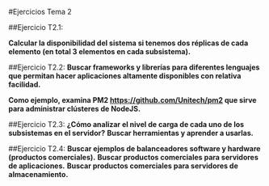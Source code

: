 #Ejercicios Tema 2

##Ejercicio T2.1: 

**Calcular la disponibilidad del sistema si tenemos dos réplicas de cada elemento (en total 3 elementos en cada subsistema).**

##Ejercicio T2.2: 
**Buscar frameworks y librerías para diferentes lenguajes que permitan hacer aplicaciones altamente disponibles con relativa facilidad.**

**Como ejemplo, examina PM2 https://github.com/Unitech/pm2 que sirve para administrar clústeres de NodeJS.** 

##Ejercicio T2.3: 
**¿Cómo analizar el nivel de carga de cada uno de los subsistemas en el servidor?** 
**Buscar herramientas y aprender a usarlas.**

##Ejercicio T2.4: 
**Buscar ejemplos de balanceadores software y hardware (productos comerciales).** 
**Buscar productos comerciales para servidores de aplicaciones.** 
**Buscar productos comerciales para servidores de almacenamiento.** 

